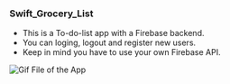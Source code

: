 ### Swift_Grocery_List

- This is a To-do-list app with a Firebase backend. 
- You can loging, logout and register new users. 
- Keep in mind you have to use your own Firebase API. 

![Gif File of the App](https://github.com/The-Odd-Institute/Swift_Grocery_List/blob/main/Swift_Grocery_List.gif)
